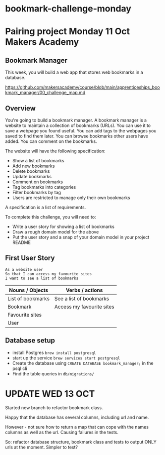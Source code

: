 # bookmark-challenge-monday

# Pairing project Monday 11 Oct Makers Academy

## Bookmark Manager

This week, you will build a web app that stores web bookmarks in a database.

https://github.com/makersacademy/course/blob/main/apprenticeships_bookmark_manager/00_challenge_map.md

## Overview

You're going to build a bookmark manager. A bookmark manager is a website to maintain a collection of bookmarks (URLs).
You can use it to save a webpage you found useful.
You can add tags to the webpages you saved to find them later.
You can browse bookmarks other users have added.
You can comment on the bookmarks.

The website will have the following specification:

- Show a list of bookmarks
- Add new bookmarks
- Delete bookmarks
- Update bookmarks
- Comment on bookmarks
- Tag bookmarks into categories
- Filter bookmarks by tag
- Users are restricted to manage only their own bookmarks

A specification is a list of requirements.

To complete this challenge, you will need to:

- Write a user story for showing a list of bookmarks
- Draw a rough domain model for the above
- Put the user story and a snap of your domain model in your project README

## First User Story

```
As a website user
So that I can access my favourite sites
I want to see a list of bookmarks
```

| Nouns / Objects   | Verbs / actions           |
| ----------------- | ------------------------- |
| List of bookmarks | See a list of bookmarks   |
| Bookmark          | Access my favourite sites |
| Favourite sites   |                           |
| User              |                           |

## Database setup

- install Postgres `brew install postgresql`
- start up the service `brew services start postgresql`
- Create the database using `CREATE DATABASE bookmark_manager;` in the psql cli
- Find the table queries in `db/migrations/`


# UPDATE WED 13 OCT

Started new branch to refactor bookmark class.

Happy that the database has several columns, including url and name.

However - not sure how to return a map that can cope with the names columns as well as the url. Causing failures in the tests.

So: refactor database structure, bookmark class and tests to output ONLY urls at the moment. Simpler to test?



